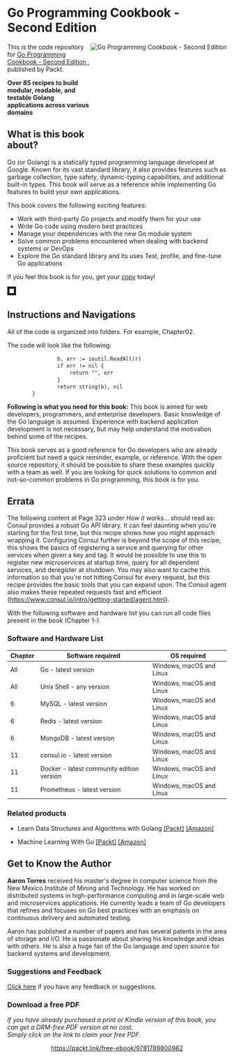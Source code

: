 # Go Programming Cookbook - Second Edition 

<a href="https://www.packtpub.com/in/application-development/go-programming-cookbook-second-edition?utm_source=github&utm_medium=repository&utm_campaign=9781789800982"><img src="https://www.packtpub.com/media/catalog/product/cache/e4d64343b1bc593f1c5348fe05efa4a6/9/7/9781789800982-original.jpeg" alt="Go Programming Cookbook - Second Edition " height="256px" align="right"></a>

This is the code repository for [Go Programming Cookbook - Second Edition ](https://www.packtpub.com/in/application-development/go-programming-cookbook-second-edition?utm_source=github&utm_medium=repository&utm_campaign=9781789800982), published by Packt.

**Over 85 recipes to build modular, readable, and testable Golang applications across various domains**

## What is this book about?
Go (or Golang) is a statically typed programming language developed at Google. Known for its vast standard library, it also provides features such as garbage collection, type safety, dynamic-typing capabilities, and additional built-in types. This book will serve as a reference while implementing Go features to build your own applications.


This book covers the following exciting features:
* Work with third-party Go projects and modify them for your use 
* Write Go code using modern best practices 
* Manage your dependencies with the new Go module system 
* Solve common problems encountered when dealing with backend systems or DevOps 
* Explore the Go standard library and its uses 
Test, profile, and fine-tune Go applications

If you feel this book is for you, get your [copy](https://www.amazon.com/dp/1789800986) today!

<a href="https://www.packtpub.com/?utm_source=github&utm_medium=banner&utm_campaign=GitHubBanner"><img src="https://raw.githubusercontent.com/PacktPublishing/GitHub/master/GitHub.png" 
alt="https://www.packtpub.com/" border="5" /></a>

## Instructions and Navigations
All of the code is organized into folders. For example, Chapter02.

The code will look like the following:
```
                b, err := ioutil.ReadAll(r)
                if err != nil {
                    return "", err
                }
                return string(b), nil
        }
```

**Following is what you need for this book:**
This book is aimed for web developers, programmers, and enterprise developers. Basic knowledge of the Go language is assumed. Experience with backend application development is not necessary, but may help understand the motivation behind some of the recipes.

This book serves as a good reference for Go developers who are already proficient but need a quick reminder, example, or reference. With the open source repository, it should be possible to share these examples quickly with a team as well. If you are looking for quick solutions to common and not-so-common problems in Go programming, this book is for you.

## Errata
The following content at Page 323 under *How it works...* should read as:
Consul provides a robust Go API library. It can feel daunting when you're starting for the first time, but this recipe shows how you might approach wrapping it. Configuring Consul further is beyond the scope of this recipe; this shows the basics of registering a service and querying for other services when given a key and tag. It would be possible to use this to register new microservices at startup time, query for all dependent services, and deregister at shutdown. You may also want to cache this information so that you're not hitting Consul for every request, but this recipe provides the basic tools that you can expand upon. The Consul agent also makes these repeated requests
fast and efficient (https://www.consul.io/intro/getting-started/agent.html).

With the following software and hardware list you can run all code files present in the book (Chapter 1-).
### Software and Hardware List
| Chapter | Software required | OS required |
| -------- | ------------------------------------ | ----------------------------------- |
| All | Go - latest version | Windows, macOS and Linux |
| All | Unix Shell - any version | Windows, macOS and Linux |
| 6 | MySQL - latest version | Windows, macOS and Linux |
| 6 | Redis - latest version | Windows, macOS and Linux |
| 6 | MongoDB - latest version | Windows, macOS and Linux |
| 11 | consul.io - latest version | Windows, macOS and Linux |
| 11 | Docker - latest community edition version | Windows, macOS and Linux |
| 11 | Prometheus - latest version | Windows, macOS and Linux |

### Related products
* Learn Data Structures and Algorithms with Golang  [[Packt]](https://www.packtpub.com/application-development/learn-data-structures-and-algorithms-golang?utm_source=github&utm_medium=repository&utm_campaign=9781789618501) [[Amazon]](https://www.amazon.com/dp/1789618509)

* Machine Learning With Go  [[Packt]](https://www.packtpub.com/big-data-and-business-intelligence/machine-learning-go?utm_source=github&utm_medium=repository&utm_campaign=9781785882104) [[Amazon]](https://www.amazon.com/dp/1785882104)

## Get to Know the Author
**Aaron Torres**
received his master's degree in computer science from the New Mexico Institute of Mining and Technology. He has worked on distributed systems in high-performance computing and in large-scale web and microservices applications. He currently leads a team of Go developers that refines and focuses on Go best practices with an emphasis on continuous delivery and automated testing.

Aaron has published a number of papers and has several patents in the area of storage and I/O. He is passionate about sharing his knowledge and ideas with others. He is also a huge fan of the Go language and open source for backend systems and development.

### Suggestions and Feedback
[Click here](https://docs.google.com/forms/d/e/1FAIpQLSdy7dATC6QmEL81FIUuymZ0Wy9vH1jHkvpY57OiMeKGqib_Ow/viewform) if you have any feedback or suggestions.


### Download a free PDF

 <i>If you have already purchased a print or Kindle version of this book, you can get a DRM-free PDF version at no cost.<br>Simply click on the link to claim your free PDF.</i>
<p align="center"> <a href="https://packt.link/free-ebook/9781789800982">https://packt.link/free-ebook/9781789800982 </a> </p>